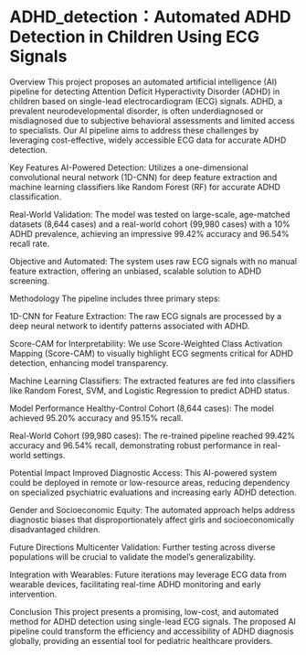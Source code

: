 # ADHD_detection：Automated ADHD Detection in Children Using ECG Signals
Overview
This project proposes an automated artificial intelligence (AI) pipeline for detecting Attention Deficit Hyperactivity Disorder (ADHD) in children based on single-lead electrocardiogram (ECG) signals. ADHD, a prevalent neurodevelopmental disorder, is often underdiagnosed or misdiagnosed due to subjective behavioral assessments and limited access to specialists. Our AI pipeline aims to address these challenges by leveraging cost-effective, widely accessible ECG data for accurate ADHD detection.

Key Features
AI-Powered Detection: Utilizes a one-dimensional convolutional neural network (1D-CNN) for deep feature extraction and machine learning classifiers like Random Forest (RF) for accurate ADHD classification.

Real-World Validation: The model was tested on large-scale, age-matched datasets (8,644 cases) and a real-world cohort (99,980 cases) with a 10% ADHD prevalence, achieving an impressive 99.42% accuracy and 96.54% recall rate.

Objective and Automated: The system uses raw ECG signals with no manual feature extraction, offering an unbiased, scalable solution to ADHD screening.

Methodology
The pipeline includes three primary steps:

1D-CNN for Feature Extraction: The raw ECG signals are processed by a deep neural network to identify patterns associated with ADHD.

Score-CAM for Interpretability: We use Score-Weighted Class Activation Mapping (Score-CAM) to visually highlight ECG segments critical for ADHD detection, enhancing model transparency.

Machine Learning Classifiers: The extracted features are fed into classifiers like Random Forest, SVM, and Logistic Regression to predict ADHD status.

Model Performance
Healthy-Control Cohort (8,644 cases): The model achieved 95.20% accuracy and 95.15% recall.

Real-World Cohort (99,980 cases): The re-trained pipeline reached 99.42% accuracy and 96.54% recall, demonstrating robust performance in real-world settings.

Potential Impact
Improved Diagnostic Access: This AI-powered system could be deployed in remote or low-resource areas, reducing dependency on specialized psychiatric evaluations and increasing early ADHD detection.

Gender and Socioeconomic Equity: The automated approach helps address diagnostic biases that disproportionately affect girls and socioeconomically disadvantaged children.

Future Directions
Multicenter Validation: Further testing across diverse populations will be crucial to validate the model’s generalizability.

Integration with Wearables: Future iterations may leverage ECG data from wearable devices, facilitating real-time ADHD monitoring and early intervention.

Conclusion
This project presents a promising, low-cost, and automated method for ADHD detection using single-lead ECG signals. The proposed AI pipeline could transform the efficiency and accessibility of ADHD diagnosis globally, providing an essential tool for pediatric healthcare providers.
